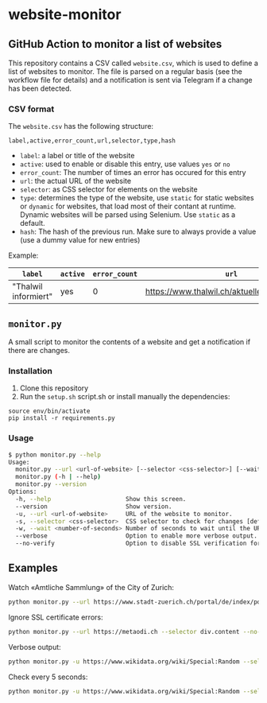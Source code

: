 website-monitor
===============

## GitHub Action to monitor a list of websites

This repository contains a CSV called `website.csv`, which is used to define a list of websites to monitor.
The file is parsed on a regular basis (see the workflow file for details) and a notification is sent via Telegram if a change has been detected.

### CSV format

The `website.csv` has the following structure:

```
label,active,error_count,url,selector,type,hash
```

* `label`: a label or title of the website
* `active`: used to enable or disable this entry, use values `yes` or `no`
* `error_count`: The number of times an error has occured for this entry
* `url`: the actual URL of the website
* `selector`: as CSS selector for elements on the website
* `type`: determines the type of the website, use `static` for static websites or `dynamic` for websites, that load most of their contant at runtime. Dynamic websites will be parsed using Selenium. Use `static` as a default.
* `hash`: The hash of the previous run. Make sure to always provide a value (use a dummy value for new entries)

Example:

| `label`              | `active` | `error_count` | `url`                                         | `selector`       | `type` | `hash`                                                           |
|----------------------|----------|---------------|-----------------------------------------------|------------------|--------|------------------------------------------------------------------|
| "Thalwil informiert" | yes      | 0             | https://www.thalwil.ch/aktuellesinformationen | #informationList | static | db60b21849b715eb4c12d75f285d460de6dfbc17b9429f8f0bfcc78fca76cb2e |

## `monitor.py`
A small script to monitor the contents of a website and get a notification if there are changes.

### Installation

1. Clone this repository
1. Run the `setup.sh` script.sh or install manually the dependencies:

```
source env/bin/activate
pip install -r requirements.py
``` 

### Usage

```bash
$ python monitor.py --help
Usage:
  monitor.py --url <url-of-website> [--selector <css-selector>] [--wait <number-of-seconds>] [--verbose] [--no-verify]
  monitor.py (-h | --help)
  monitor.py --version
Options:
  -h, --help                     Show this screen.
  --version                      Show version.
  -u, --url <url-of-website>     URL of the website to monitor.
  -s, --selector <css-selector>  CSS selector to check for changes [default: body].
  -w, --wait <number-of-seconds> Number of seconds to wait until the URL is checked again [default: 30].
  --verbose                      Option to enable more verbose output.
  --no-verify                    Option to disable SSL verification for requests.
```

## Examples

Watch «Amtliche Sammlung» of the City of Zurich:
```bash
python monitor.py --url https://www.stadt-zuerich.ch/portal/de/index/politik_u_recht/amtliche_sammlung.html --selector .mod_newsteaser
```

Ignore SSL certificate errors:
```bash
python monitor.py --url https://metaodi.ch --selector div.content --no-verify
```

Verbose output:
```bash
python monitor.py -u https://www.wikidata.org/wiki/Special:Random --selector span.wikibase-title-label --verbose
```

Check every 5 seconds:
```bash
python monitor.py -u https://www.wikidata.org/wiki/Special:Random --selector span.wikibase-title-label --wait 5
```
